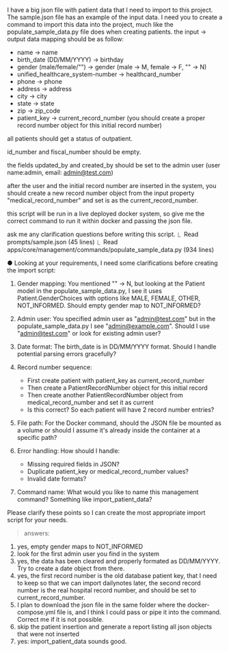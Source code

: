 I have a big json file with patient data that I need to import to this project. The sample.json file has an example of the input data.
I need you to create a command to import this data into the project, much like the populate_sample_data.py file does when creating patients.
the input -> output data mapping should be as follow:

- name -> name
- birth_date (DD/MM/YYYY) -> birthday
- gender (male/female/"") -> gender (male -> M, female -> F, "" -> N)
- unified_healthcare_system-number -> healthcard_number
- phone -> phone
- address -> address
- city -> city
- state -> state
- zip -> zip_code
- patient_key -> current_record_number (you should create a proper record number object for this initial record number)

all patients should get a status of outpatient.

id_number and fiscal_number should be empty.

the fields updated_by and created_by should be set to the admin user (user name:admin, email: admin@test.com)

after the user and the initial record number are inserted in the system, you should create a new record number object from the
input property "medical_record_number" and set is as the current_record_number.

this script will be run in a live deployed docker system, so give me the correct command to run it within docker and passing the json file.

ask me any clarification questions before writing this script.
⎿  Read prompts/sample.json (45 lines)
⎿  Read apps/core/management/commands/populate_sample_data.py (934 lines)

● Looking at your requirements, I need some clarifications before creating the import script:

1. Gender mapping: You mentioned "" -> N, but looking at the Patient model in the populate_sample_data.py, I see it uses Patient.GenderChoices
   with options like MALE, FEMALE, OTHER, NOT_INFORMED. Should empty gender map to NOT_INFORMED?
2. Admin user: You specified admin user as "admin@test.com" but in the populate_sample_data.py I see "admin@example.com". Should I use
   "admin@test.com" or look for existing admin user?
3. Date format: The birth_date is in DD/MM/YYYY format. Should I handle potential parsing errors gracefully?
4. Record number sequence:


    - First create patient with patient_key as current_record_number
    - Then create a PatientRecordNumber object for this initial record
    - Then create another PatientRecordNumber object from medical_record_number and set it as current
    - Is this correct? So each patient will have 2 record number entries?

5. File path: For the Docker command, should the JSON file be mounted as a volume or should I assume it's already inside the container at a
   specific path?
6. Error handling: How should I handle:


    - Missing required fields in JSON?
    - Duplicate patient_key or medical_record_number values?
    - Invalid date formats?

7. Command name: What would you like to name this management command? Something like import_patient_data?

Please clarify these points so I can create the most appropriate import script for your needs.

> answers:

1. yes, empty gender maps to NOT_INFORMED
2. look for the first admin user you find in the system
3. yes, the data has been cleared and properly formated as DD/MM/YYYY. Try to create a date object from there.
4. yes, the first record number is the old database patient key, that I need to keep so that we can import dailynotes later, the second record
   number is the real hospital record number, and should be set to current_record_number.
5. I plan to download the json file in the same folder where the docker-compose.yml file is, and I think I could pass or pipe it into the
   command. Correct me if it is not possible.
6. skip the patient insertion and generate a report listing all json objects that were not inserted
7. yes: import_patient_data sounds good.
